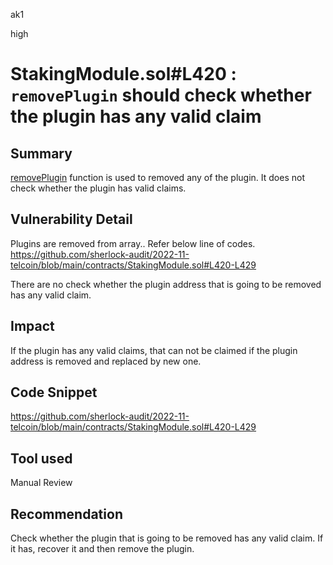 ak1

high

# StakingModule.sol#L420 : `removePlugin` should check whether the plugin has any valid claim

## Summary
[removePlugin](https://github.com/sherlock-audit/2022-11-telcoin/blob/main/contracts/StakingModule.sol#L420) function is used to removed any of the plugin. It does not check whether the plugin has valid claims.

## Vulnerability Detail

Plugins are removed from array.. Refer below line of codes.
https://github.com/sherlock-audit/2022-11-telcoin/blob/main/contracts/StakingModule.sol#L420-L429

There are no check whether the plugin address that is going to be removed has any valid claim.

## Impact

If the plugin has any valid claims, that can not be claimed if the plugin address is removed and replaced by new one.

## Code Snippet

https://github.com/sherlock-audit/2022-11-telcoin/blob/main/contracts/StakingModule.sol#L420-L429

## Tool used

Manual Review

## Recommendation
Check whether the plugin that is going to be removed has any valid claim. If it has, recover it and then remove the plugin.
